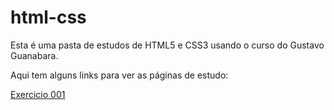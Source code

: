 # html-css
Esta é uma pasta de estudos de HTML5 e CSS3 usando o curso do Gustavo Guanabara.

Aqui tem alguns links para ver as páginas de estudo:

<a href="https://matheusmachadodm.github.io/html-css/modulo-1/exercicios/ex001/">Exercicio 001</a>